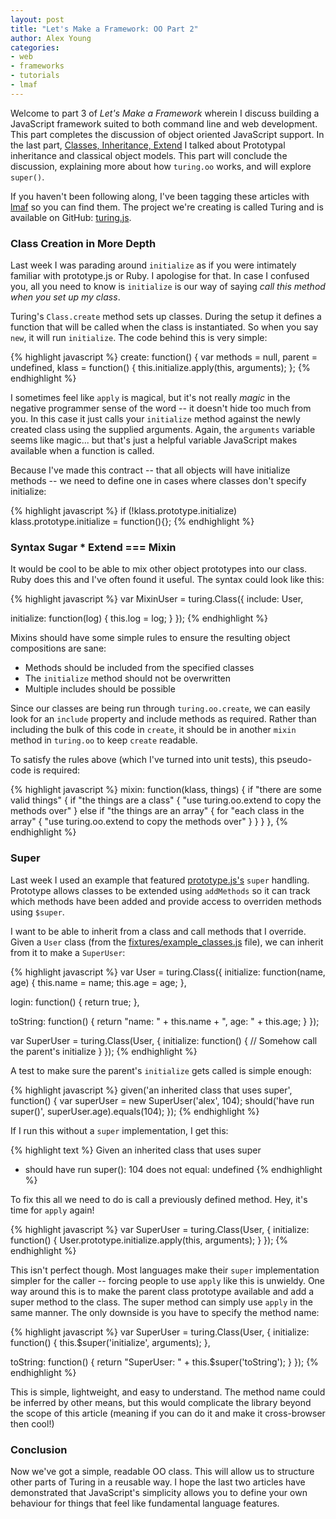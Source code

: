 ```yaml
---
layout: post
title: "Let's Make a Framework: OO Part 2"
author: Alex Young
categories: 
- web
- frameworks
- tutorials
- lmaf
---
```


Welcome to part 3 of *Let's Make a Framework* wherein I discuss building a JavaScript framework suited to both command line and web development. This part completes the discussion of object oriented JavaScript support. In the last part, [Classes, Inheritance, Extend](http://dailyjs.com/2010/03/04/framework-part-2-oo/) I talked about Prototypal inheritance and classical object models. This part will conclude the discussion, explaining more about how <code>turing.oo</code> works, and will explore <code>super()</code>.

If you haven't been following along, I've been tagging these articles with [lmaf](http://dailyjs.com/tags.html#lmaf) so you can find them. The project we're creating is called Turing and is available on GitHub: [turing.js](http://github.com/alexyoung/turing.js/).

### Class Creation in More Depth

Last week I was parading around <code>initialize</code> as if you were intimately familiar with prototype.js or Ruby. I apologise for that. In case I confused you, all you need to know is <code>initialize</code> is our way of saying *call this method when you set up my class*.

Turing's <code>Class.create</code> method sets up classes. During the setup it defines a function that will be called when the class is instantiated. So when you say <code>new</code>, it will run <code>initialize</code>. The code behind this is very simple:

{% highlight javascript %}
  create: function() {
    var methods = null,
        parent  = undefined,
        klass   = function() {
          this.initialize.apply(this, arguments);
        };
{% endhighlight %}

I sometimes feel like <code>apply</code> is magical, but it's not really *magic* in the negative programmer sense of the word -- it doesn't hide too much from you. In this case it just calls your <code>initialize</code> method against the newly created class using the supplied arguments. Again, the <code>arguments</code> variable seems like magic... but that's just a helpful variable JavaScript makes available when a function is called.

Because I've made this contract -- that all objects will have initialize methods -- we need to define one in cases where classes don't specify initialize:

{% highlight javascript %}
    if (!klass.prototype.initialize)
      klass.prototype.initialize = function(){};
{% endhighlight %}

### Syntax Sugar \* Extend === Mixin

It would be cool to be able to mix other object prototypes into our class. Ruby does this and I've often found it useful. The syntax could look like this:

{% highlight javascript %}
var MixinUser = turing.Class({
  include: User,

  initialize: function(log) {
    this.log = log;
  }
});
{% endhighlight %}

Mixins should have some simple rules to ensure the resulting object compositions are sane:

-   Methods should be included from the specified classes
-   The <code>initialize</code> method should not be overwritten
-   Multiple includes should be possible

Since our classes are being run through <code>turing.oo.create</code>, we can easily look for an <code>include</code> property and include methods as required. Rather than including the bulk of this code in <code>create</code>, it should be in another <code>mixin</code> method in <code>turing.oo</code> to keep <code>create</code> readable.

To satisfy the rules above (which I've turned into unit tests), this pseudo-code is required:

{% highlight javascript %}
  mixin: function(klass, things) {
    if "there are some valid things" {
      if "the things are a class" {
        "use turing.oo.extend to copy the methods over"
      } else if "the things are an array" {
        for "each class in the array" {
          "use turing.oo.extend to copy the methods over"
        }
      }
    }
  },
{% endhighlight %}

### Super

Last week I used an example that featured [prototype.js's](http://prototypejs.org/) <code>super</code> handling. Prototype allows classes to be extended using <code>addMethods</code> so it can track which methods have been added and provide access to overriden methods using <code>$super</code>.

I want to be able to inherit from a class and call methods that I override. Given a <code>User</code> class (from the [fixtures/example\_classes.js](http://github.com/alexyoung/turing.js/blob/master/test/fixtures/example_classes.js) file), we can inherit from it to make a <code>SuperUser</code>:

{% highlight javascript %}
var User = turing.Class({
  initialize: function(name, age) {
    this.name = name;
    this.age  = age;
  },

  login: function() {
    return true;
  },

  toString: function() {
    return "name: " + this.name + ", age: " + this.age;
  }
});

var SuperUser = turing.Class(User, {
  initialize: function() {
    // Somehow call the parent's initialize
  }
});
{% endhighlight %}

A test to make sure the parent's <code>initialize</code> gets called is simple enough:

{% highlight javascript %}
  given('an inherited class that uses super', function() {
    var superUser = new SuperUser('alex', 104);
    should('have run super()', superUser.age).equals(104);
  });
{% endhighlight %}

If I run this without a <code>super</code> implementation, I get this:

{% highlight text %}
Given an inherited class that uses super
  - should have run super(): 104 does not equal: undefined
{% endhighlight %}

To fix this all we need to do is call a previously defined method. Hey, it's time for <code>apply</code> again!

{% highlight javascript %}
var SuperUser = turing.Class(User, {
  initialize: function() {
    User.prototype.initialize.apply(this, arguments);
  }
});
{% endhighlight %}

This isn't perfect though. Most languages make their <code>super</code> implementation simpler for the caller -- forcing people to use <code>apply</code> like this is unwieldy. One way around this is to make the parent class prototype available and add a super method to the class. The super method can simply use <code>apply</code> in the same manner. The only downside is you have to specify the method name:

{% highlight javascript %}
var SuperUser = turing.Class(User, {
  initialize: function() {
    this.$super('initialize', arguments);
  },

  toString: function() {
    return "SuperUser: " + this.$super('toString');
  }
});
{% endhighlight %}

This is simple, lightweight, and easy to understand. The method name could be inferred by other means, but this would complicate the library beyond the scope of this article (meaning if you can do it and make it cross-browser then cool!)

### Conclusion

Now we've got a simple, readable OO class. This will allow us to structure other parts of Turing in a reusable way. I hope the last two articles have demonstrated that JavaScript's simplicity allows you to define your own behaviour for things that feel like fundamental language features.
